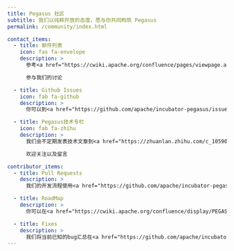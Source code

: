 ```yaml
---
title: Pegasus 社区
subtitle: 我们以纯粹开放的态度，愿与你共同构筑 Pegasus
permalink: /community/index.html

contact_items:
  - title: 邮件列表
    icon: fas fa-envelope
    description: >
      参考<a href="https://cwiki.apache.org/confluence/pages/viewpage.action?pageId=165222461">邮件订阅</a>文档，订阅我们的<a href="mailto: dev-subscribe@pegasus.apache.org">邮件列表</a>

      参与我们的讨论

  - title: Github Issues
    icon: fab fa-github
    description: >
      你可以到<a href="https://github.com/apache/incubator-pegasus/issues">Github Issues</a>向我们报告缺陷，提出改进的建议，以及咨询Pegasus使用中遇到的问题

  - title: Pegasus技术专栏
    icon: fab fa-zhihu
    description: >
      我们会不定期发表技术文章到<a href="https://zhuanlan.zhihu.com/c_1059090995865608192">Pegasus技术专栏</a>，

      欢迎关注以及留言

contributor_items:
  - title: Pull Requests
    description: >
      我们的开发流程使用<a href="https://github.com/apache/incubator-pegasus/pulls">Github Pull Request</a>机制。你的提交至少需要两个Pegasus Committer的Code Review都通过才可合入主干分支。即使你并不是Pegasus Committer，你也可以对代码提出review，你的建议可能会有助于我们发现问题。你可以参照<a href="https://cwiki.apache.org/confluence/display/PEGASUS/Coding+guides">Coding Guides</a>的规范来提交代码。

  - title: RoadMap
    description: >
      你可以在<a href="https://cwiki.apache.org/confluence/display/PEGASUS/RoadMap">这里</a>找到我们近期的产品规划，对那些你最感兴趣的需求，你可以与我们进行合作开发。此外，我们也会在每次<a href="/docs/downloads">版本发布</a>时向大家同步Pegasus当前已完成开发的功能以及目标。

  - title: Fixes
    description: >
      我们将当前已知的bug汇总在<a href="https://github.com/apache/incubator-pegasus/labels/type%2Fbug">Issues: type/bug</a>。如果你在使用中发现了任何问题，请通过Issues向我们反馈，你的问题反馈也是对我们相当大的帮助。此外，我们极其重视文档的规范化和易读性，这能够帮助我们更好的接入新用户。如果你在阅读文档时发现了问题，也可以向我们提出改进。
---
```

